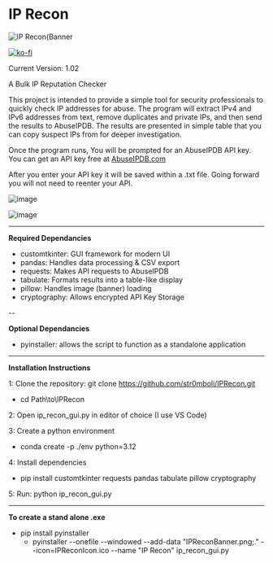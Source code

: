 
# IP Recon

![IP Recon(Banner](https://github.com/user-attachments/assets/a9781156-3fdd-4ce5-a73c-94f936aa914d)


[![ko-fi](https://ko-fi.com/img/githubbutton_sm.svg)](https://ko-fi.com/G2G61BDMMC)

Current Version: 1.02

A Bulk IP Reputation Checker

This project is intended to provide a simple tool for security professionals to quickly check IP addresses for abuse.
The program will extract IPv4 and IPv6 addresses from text, remove duplicates and private IPs, and then send the results to AbuseIPDB.
The results are presented in simple table that you can copy suspect IPs from for deeper investigation.

Once the program runs, You will be prompted for an AbuseIPDB API key.
You can get an API key free at [AbuseIPDB.com](https://www.abuseipdb.com/)

After you enter your API key it will be saved within a .txt file. Going forward you will not need to reenter your API.


![image](https://github.com/user-attachments/assets/ba421360-4278-4a33-be0e-82487fa3ea2f)


![image](https://github.com/user-attachments/assets/41bd3b8a-1102-404f-92c1-6787ae489329)


---

**Required Dependancies**

- customtkinter: GUI framework for modern UI
- pandas: Handles data processing & CSV export
- requests: Makes API requests to AbuseIPDB
- tabulate: Formats results into a table-like display
- pillow: Handles image (banner) loading
- cryptography: Allows encrypted API Key Storage

--

**Optional Dependancies**

- pyinstaller: allows the script to function as a standalone application

---

**Installation Instructions**

1: Clone the repository: git clone https://github.com/str0mboli/IPRecon.git
  - cd Path\to\IPRecon
    
2: Open ip_recon_gui.py in editor of choice (I use VS Code)

3: Create a python environment
  - conda create -p ./env python=3.12
    
4: Install dependencies     
  - pip install customtkinter requests pandas tabulate pillow cryptography
    
5: Run: python ip_recon_gui.py

---

**To create a stand alone .exe**

- pip install pyinstaller
  - pyinstaller --onefile --windowed --add-data "IPReconBanner.png;." --icon=IPReconIcon.ico --name "IP Recon" ip_recon_gui.py
